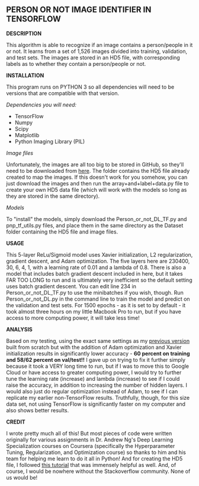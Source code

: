 ## PERSON OR NOT IMAGE IDENTIFIER IN TENSORFLOW

**DESCRIPTION** 

This algorithm is able to recognize if an image contains a person/people in it or not. It learns from a set of 1,526 images divided into training, validation, and test sets. The images are stored in an HD5 file, with corresponding labels as to whether they contain a person/people or not.

**INSTALLATION**

This program runs on PYTHON 3 so all dependencies will need to be versions that are compatible with that version.

*Dependencies you will need:*

- TensorFlow
- Numpy
- Scipy
- Matplotlib
- Python Imaging Library (PIL)

*Image files*

Unfortunately, the images are all too big to be stored in GitHub, so they'll need to be downloaded from [here](https://www.dropbox.com/s/ebnuk1nmibvcs7s/Dataset.zip?dl=0). The folder contains the HD5 file already created to map the images. If this doesn't work for you somehow, you can just download the images and then run the array+and+label+data.py file to create your own HD5 data file (which will work with the models so long as they are stored in the same directory).

*Models*

To "install" the models, simply download the Person_or_not_DL_TF.py and pnp_tf_utils.py files, and place them in the same directory as the Dataset folder containing the HD5 file and image files.

**USAGE**

This 5-layer ReLu/Sigmoid model uses Xavier initialization, L2 regularization, gradient descent, and Adam optimization. The five layers here are 230400, 30, 6, 4, 1, with a learning rate of 0.01 and a lambda of 0.8. There is also a model that includes batch gradient descent included in here, but it takes FAR TOO LONG to run and is ultimately very inefficient so the default setting uses batch gradient descent. You can edit line 234 in Person_or_not_DL_TF.py to use the minibatches if you wish, though. Run Person_or_not_DL.py in the command line to train the model and predict on the validation and test sets. For 1500 epochs - as it is set to by default - it took almost three hours on my little Macbook Pro to run, but if you have access to more computing power, it will take less time!

**ANALYSIS**

Based on my testing, using the exact same settings as my [previous version](https://github.com/priyankaincode/Person-Image-Classifier-NN) built from scratch but with the addition of Adam optimization and Xavier initialization results in significantly lower accuracy - **60 percent on training and 58/62 percent on val/test!!** I gave up on trying to fix it further simply because it took a VERY long time to run, but if I was to move this to Google Cloud or have access to greater computing power, I would try to further tune the learning rate (increase) and lambda (increase) to see if I could raise the accuracy, in addition to increasing the number of hidden layers. I would also just do regular optimization instead of Adam, to see if I can replicate my earlier non-TensorFlow results. Truthfully, though, for this size data set, not using TensorFlow is significantly faster on my computer and also shows better results.

**CREDIT**

I wrote pretty much all of this! But most pieces of code were written originally for various assignments in Dr. Andrew Ng's Deep Learning Specialization courses on Coursera (specifically the Hyperparameter Tuning, Regularization, and Optimization course) so thanks to him and his team for helping me learn to do it all in Python! And for creating the HD5 file, I followed [this tutorial](http://machinelearninguru.com/deep_learning/data_preparation/hdf5/hdf5.html) that was immensely helpful as well. And, of course, I would be nowhere without the Stackoverflow community. None of us would be!
